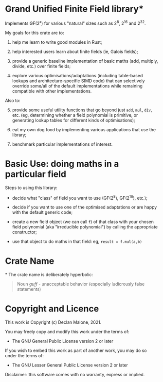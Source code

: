 # Grand Unified Finite Field library*

Implements GF(2<sup>x</sup>) for various "natural" sizes
such as 2<sup>8</sup>, 2<sup>16</sup> and 2<sup>32</sup>.

My goals for this crate are to:

1. help me learn to write good modules in Rust;

2. help interested users learn about finite fields (ie, Galois
fields);

3. provide a generic baseline implementation of basic maths
(add, multiply, divide, etc.) over finite fields;

4. explore various optimisations/adaptations (including
table-based lookups and architecture-specific SIMD code) that can
selectively override some/all of the default implementations
while remaining compatible with other implementations.

Also to:

5. provide some useful utility functions that go beyond just
`add`, `mul`, `div`, etc. (eg, determining whether a field
polynomial is primitive, or generating lookup tables for different
kinds of optimisations);

6. eat my own dog food by implementing various applications that use
   the library;

7. benchmark particular implementations of interest.

# Basic Use: doing maths in a particular field

Steps to using this library:

* decide what "class" of field you want to use (GF(2<sup>8</sup>),
GF(2<sup>16</sup>), etc.);

* decide if you want to use one of the optimised adaptations or
are happy with the default generic code;

* create a new field object (we can call `f`) of that class with
your chosen field polynomial (aka "irreducible polynomial") by
calling the appropriate constructor;

* use that object to do maths in that field: eg, `result =
f.mul(a,b)`


# Crate Name

\* The crate name is deliberately hyperbolic:

> Noun *guff* - unacceptable behavior (especially ludicrously false statements)

# Copyright and Licence

This work is Copyright (c) Declan Malone, 2021.

You may freely copy and modify this work under the terms of:

* The GNU General Public License version 2 or later

If you wish to embed this work as part of another work, you may do so
under the terms of:

* The GNU Lesser General Public License version 2 or later

Disclaimer: this software comes with no warranty, express or implied.
